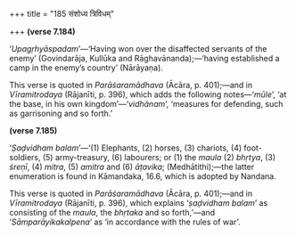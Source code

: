 +++
title = "185 संशोध्य त्रिविधम्"

+++
**(verse 7.184)**

‘*Upagṛhyāspadam*’—‘Having won over the disaffected servants of the
enemy’ (Govindarāja, Kullūka and Rāghavānanda);—‘having established a
camp in the enemy’s country’ (Nārāyaṇa).

This verse is quoted in *Parāśaramādhava* (Ācāra, p. 401);—and in
*Vīramitrodaya* (Rājanīti, p. 396), which adds the following
notes—‘*mūle*’, ‘at the base, in his own kingdom’—‘*vidhānam*’,
‘measures for defending, such as garrisoning and so forth.’

**(verse 7.185)**

‘*Ṣaḍvidham balam*’—‘(1) Elephants, (2) horses, (3) chariots, (4)
foot-soldiers, (5) army-treasury, (6) labourers; or (1) the *maula* (2)
*bhṛtya*, (3) *śreṇī*, (4) *mitra*, (5) *amitra* and (6) *āṭavika*;
(Medhātithi);—the latter enumeration is found in Kāmandaka, 16.6, which
is adopted by Nandana.

This verse is quoted in *Parāśaramādhava* (Ācāra, p. 401);—and in
*Vīramitrodaya* (Rājanīti, p. 396), which explains ‘*ṣaḍvidham balam*’
as consisting of the *maula*, the *bhṛtaka* and so forth,’—and
‘*Sāmparāyikakalpena*’ as ‘in accordance with the rules of war’.


